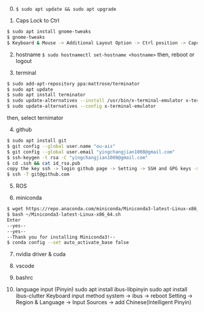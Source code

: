 0. ```$ sudo apt update && sudo apt upgrade```

1. Caps Lock to Ctrl
```bash
$ sudo apt install gnome-tweaks
$ gnome-tweaks
$ Keyboard & Mouse -> Additional Layout Option -> Ctrl position -> Caps Lock as Ctrl
```

2. hostname
```$ sudo hostnamectl set-hostname <hostname>```
then, reboot or logout

3. terminal
```bash
$ sudo add-apt-repository ppa:mattrose/terminator
$ sudo apt update
$ sudo apt install terminator
$ sudo update-alternatives --install /usr/bin/x-terminal-emulator x-terminal-emulator /usr/bin/terminator 1
$ sudo update-alternatives --config x-terminal-emulator
```
then, select ternimator

4. github
```bash
$ sudo apt install git
$ git config --global user.name "ou-ais"
$ git config --global user.email "yingchangjian1008@gmail.com"
$ ssh-keygen -t rsa -C "yingchangjian1008@gmail.com"
$ cd .ssh && cat id_rsa.pub
copy the key ssh -> login github page -> Setting -> SSH and GPG keys -> New SSH key -> paste
$ ssh -T git@github.com
```

5. ROS


6. miniconda
```bash
$ wget https://repo.anaconda.com/miniconda/Miniconda3-latest-Linux-x86_64.sh
$ bash ~/Miniconda3-latest-Linux-x86_64.sh
Enter
--yes--
--yes--
--Thank you for installing Miniconda3!--
$ conda config --set auto_activate_base false
```

7. nvidia driver & cuda

8. vscode

9. bashrc

10. language input (Pinyin)
sudo apt install ibus-libpinyin
sudo apt install ibus-clutter
Keyboard input method system -> ibus -> reboot
Setting -> Region & Language -> Input Sources -> add Chinese(Intelligent Pinyin)
